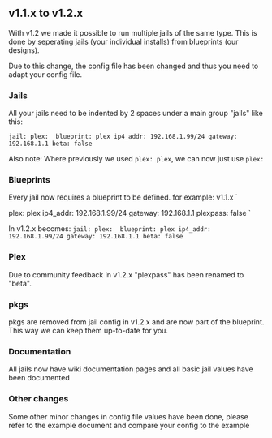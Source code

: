 ## v1.1.x to v1.2.x

With v1.2 we made it possible to run multiple jails of the same type.
This is done by seperating jails (your individual installs) from blueprints (our designs).

Due to this change, the config file has been changed and thus you need to adapt your config file.


### Jails

All your jails need to be indented by 2 spaces under a main group "jails" like this:

`
jail:
  plex: 
    blueprint: plex
    ip4_addr: 192.168.1.99/24
    gateway: 192.168.1.1
    beta: false
`

Also note:
Where previously we used `plex: plex`, we can now just use `plex:`

### Blueprints

Every jail now requires a blueprint to be defined. for example:
v1.1.x
`

plex: plex
  ip4_addr: 192.168.1.99/24
  gateway: 192.168.1.1
  plexpass: false
`

In v1.2.x becomes:
`
jail:
  plex: 
    blueprint: plex
    ip4_addr: 192.168.1.99/24
    gateway: 192.168.1.1
    beta: false
`

### Plex

Due to community feedback in v1.2.x "plexpass" has been renamed to "beta".

### pkgs

pkgs are removed from jail config in v1.2.x and are now part of the blueprint. This way we can keep them up-to-date for you.

### Documentation

All jails now have wiki documentation pages and all basic jail values have been documented

### Other changes

Some other minor changes in config file values have been done, please refer to the example document and compare your config to the example